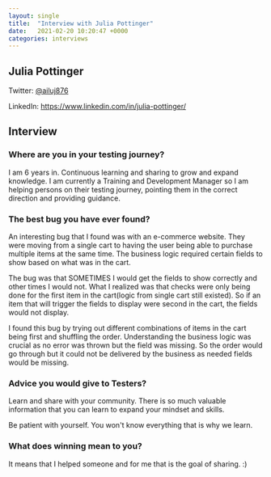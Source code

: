 ```yaml
---
layout: single
title:  "Interview with Julia Pottinger"
date:   2021-02-20 10:20:47 +0000
categories: interviews
---
```


## Julia Pottinger

Twitter: [@ailuj876](https://twitter.com/ailuj876)

LinkedIn: <https://www.linkedin.com/in/julia-pottinger/>

## Interview

### Where are you in your testing journey?

I am 6 years in. Continuous learning and sharing to grow and expand knowledge. I am currently a Training and Development Manager so I am helping persons on their testing journey, pointing them in the correct direction and providing guidance.

### The best bug you have ever found?

An interesting bug that I found was with an e-commerce website. They were moving from a single cart to having the user being able to purchase multiple items at the same time. The business logic required certain fields to show based on what was in the cart.

The bug was that SOMETIMES I would get the fields to show correctly and other times I would not. What I realized was that checks were only being done for the first item in the cart(logic from single cart still existed). So if an item that will trigger the fields to display were second in the cart, the fields would not display.

I found this bug by trying out different combinations of items in the cart being first and shuffling the order. Understanding the business logic was crucial as no error was thrown but the field was missing. So the order would go through but it could not be delivered by the business as needed fields would be missing.

### Advice you would give to Testers?

Learn and share with your community. There is so much valuable information that you can learn to expand your mindset and skills.

Be patient with yourself. You won't know everything that is why we learn.

### What does winning mean to you?

It means that I helped someone and for me that is the goal of sharing. :)
